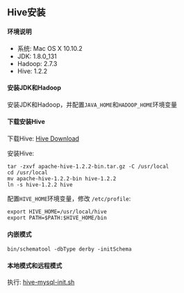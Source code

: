 ## Hive安装

#### 环境说明

* 系统: Mac OS X 10.10.2
* JDK: 1.8.0_131
* Hadoop: 2.7.3
* Hive: 1.2.2

#### 安装JDK和Hadoop

安装JDK和Hadoop，并配置`JAVA_HOME`和`HADOOP_HOME`环境变量

#### 下载安装Hive

下载Hive: [Hive Download](http://hive.apache.org/downloads.html)

安装Hive:

```
tar -zxvf apache-hive-1.2.2-bin.tar.gz -C /usr/local
cd /usr/local
mv apache-hive-1.2.2-bin hive-1.2.2
ln -s hive-1.2.2 hive
```

配置`HIVE_HOME`环境变量，修改 `/etc/profile`:

```
export HIVE_HOME=/usr/local/hive
export PATH=$PATH:$HIVE_HOME/bin
```

#### 内嵌模式

```
bin/schematool -dbType derby -initSchema
```

#### 本地模式和远程模式

执行: [hive-mysql-init.sh](hive-mysql-init.sh)
